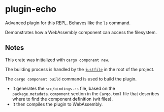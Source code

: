 # plugin-echo

Advanced plugin for this REPL. Behaves like the `ls` command.

Demonstrates how a WebAssembly component can access the filesystem.

## Notes

This crate was initialized with `cargo component new`.

The building process is handled by the [`justfile`](../../justfile) in the root of the project.

The `cargo component build` command is used to build the plugin.

- It generates the `src/bindings.rs` file, based on the `package.metadata.component` section in the `Cargo.toml` file that describes where to find the component definition (wit files).
- It then compiles the plugin to WebAssembly.

